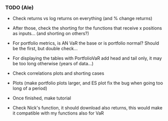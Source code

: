 ### TODO (Ale)

- Check returns vs log returns on everything (and % change returns)

- After those, check the shorting for the functions that receive x positions as inputs... (and shorting on others?)

- For portfolio metrics, is AN VaR the base or is portfolio normal? Should be the first, but double check...

- For displaying the tables with PortfolioVaR add head and tail only, it may be too long otherwise (years of data...)

- Check correlations plots and shorting cases

- Plots (make portfolio plots larger, and ES plot fix the bug when going too long of a period)

- Once finished, make tutorial

- Check Nick's function, it should download also returns, this would make it compatible with my functions also for VaR